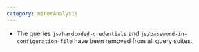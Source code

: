 ```yaml
---
category: minorAnalysis
---
```

* The queries `js/hardcoded-credentials` and `js/password-in-configuration-file` have been removed from all query suites.
